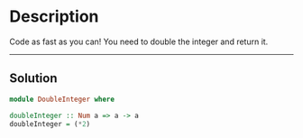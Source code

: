 # Description

Code as fast as you can! You need to double the integer and return it.

---

## Solution

```hs
module DoubleInteger where

doubleInteger :: Num a => a -> a
doubleInteger = (*2)
```

